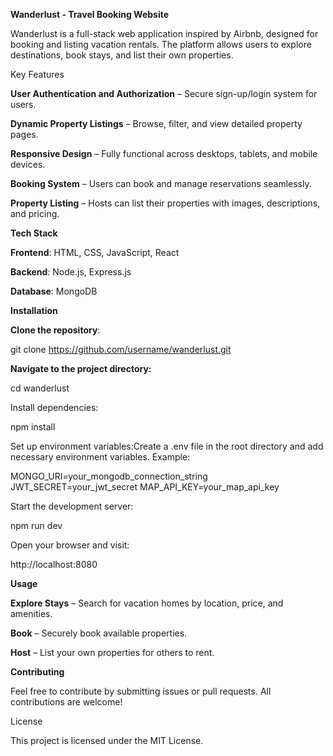 **Wanderlust - Travel Booking Website**

Wanderlust is a full-stack web application inspired by Airbnb, designed for booking and listing vacation rentals. The platform allows users to explore destinations, book stays, and list their own properties.

Key Features

**User Authentication and Authorization** – Secure sign-up/login system for users.

**Dynamic Property Listings** – Browse, filter, and view detailed property pages.

**Responsive Design** – Fully functional across desktops, tablets, and mobile devices.

**Booking System** – Users can book and manage reservations seamlessly.

**Property Listing** – Hosts can list their properties with images, descriptions, and pricing.

**Tech Stack**

**Frontend**: HTML, CSS, JavaScript, React

**Backend**: Node.js, Express.js

**Database**: MongoDB

**Installation**

**Clone the repository**:

git clone https://github.com/username/wanderlust.git

**Navigate to the project directory:**

cd wanderlust

Install dependencies:

npm install

Set up environment variables:Create a .env file in the root directory and add necessary environment variables. Example:

MONGO_URI=your_mongodb_connection_string
JWT_SECRET=your_jwt_secret
MAP_API_KEY=your_map_api_key

Start the development server:

npm run dev

Open your browser and visit:

http://localhost:8080

**Usage**

**Explore Stays** – Search for vacation homes by location, price, and amenities.

**Book** – Securely book available properties.

**Host** – List your own properties for others to rent.

**Contributing**

Feel free to contribute by submitting issues or pull requests. All contributions are welcome!

License

This project is licensed under the MIT License.

